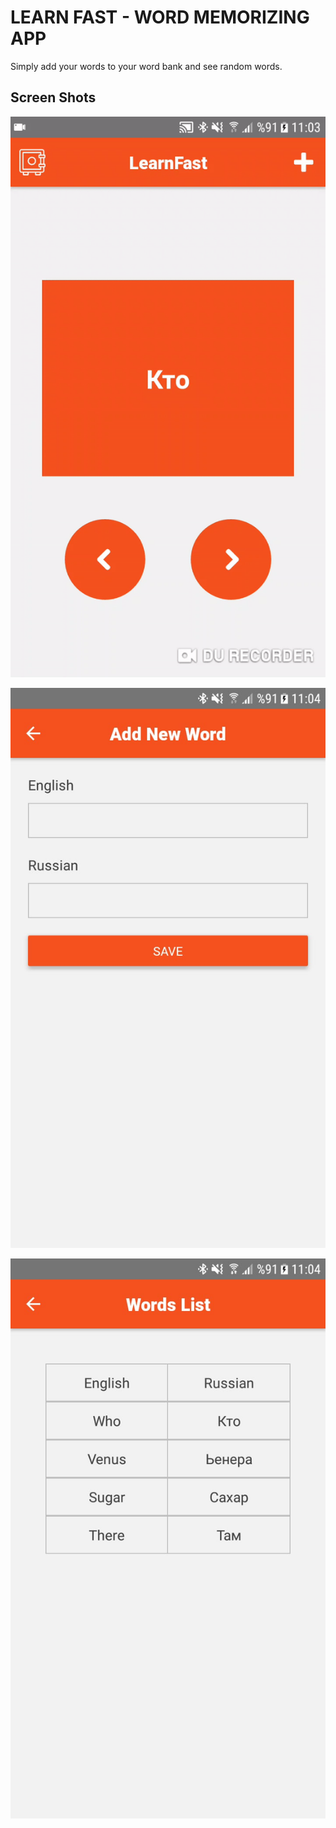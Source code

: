 # LEARN FAST - WORD MEMORIZING APP

Simply add your words to your word bank and see random words.

Screen Shots
---------
![App](https://github.com/lahmacun/learnfast/blob/master/screenshots/home.gif?raw=true)

![Add Word](https://github.com/lahmacun/learnfast/blob/master/screenshots/add-word.jpeg?raw=true)

![Word List](https://github.com/lahmacun/learnfast/blob/master/screenshots/word-list.jpeg?raw=true)
